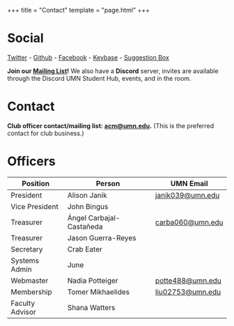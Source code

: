 +++
title = "Contact"
template = "page.html"
+++

Social
=============

[Twitter](https://twitter.com/acmumn) - 
[Github](https://github.com/acmumn) - 
[Facebook](https://www.facebook.com/acmuofmn) - 
[Keybase](https://keybase.io/team/acmumn) -
[Suggestion Box](suggest.md)

**Join our [Mailing List](https://z.umn.edu/acmnews)!** We also have a **Discord** server, invites are available through the Discord UMN Student Hub, events, and in the room.

Contact
=======

**Club officer contact/mailing list: [acm@umn.edu](mailto:acm@umn.edu).** (This is the preferred contact for club business.)

Officers
========

| Position            | Person                    | UMN Email                                   |
|---------------------|---------------------------|---------------------------------------------|
| President           | Alison Janik              | [janik039@umn.edu](mailto:janik039@umn.edu) |
| Vice President      | John Bingus               |                                             |
| Treasurer           | Ángel Carbajal-Castañeda           | [carba060@umn.edu](mailto:carba060@umn.edu) |
| Treasurer           | Jason Guerra-Reyes        |  |
| Secretary           | Crab Eater                | |
| Systems Admin       | June                      |  |
| Webmaster           | Nadia Potteiger           | [potte488@umn.edu](mailto:potte488@umn.edu) |
| Membership          | Tomer Mikhaelides         | [liu02753@umn.edu](mailto:liu02753@umn.edu) |                                      
| Faculty Advisor     | Shana Watters             |                                             |
